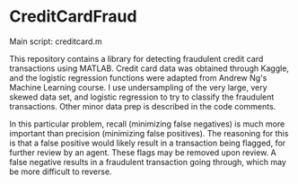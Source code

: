 # CreditCardFraud
Main script: creditcard.m

This repository contains a library for detecting fraudulent credit card transactions using MATLAB.
Credit card data was obtained through Kaggle, and the logistic regression functions were adapted from Andrew Ng's Machine Learning course.
I use undersampling of the very large, very skewed data set, and logistic regression to try to classify the fraudulent transactions.
Other minor data prep is described in the code comments.

In this particular problem, recall (minimizing false negatives) is much more important than precision (minimizing false positives).
The reasoning for this is that a false positive would likely result in a transaction being flagged, for further review by an agent.
These flags may be removed upon review. A false negative results in a fraudulent transaction going through, which may be more difficult to reverse.
